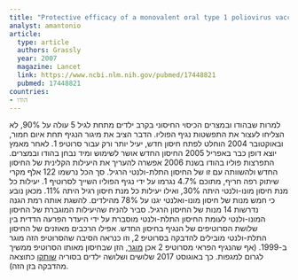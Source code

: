 ```yaml
---
title: "Protective efficacy of a monovalent oral type 1 poliovirus vaccine: a case-control study"
analyst: amantonio
article:
  type: article
  authors: Grassly
  year: 2007
  magazine: Lancet
  link: https://www.ncbi.nlm.nih.gov/pubmed/17448821
  pubmed: 17448821
countries:
- הודו
---
```


למרות שבהודו ובמצרים הכיסוי החיסוני בקרב ילדים מתחת לגיל 5 עולה על 90%, לא הצליחו לעצור את התפשטות נגיף הפוליו. הדבר הציב את מיגור הנגיף תחת איום חמור, ובאוקטובר 2004 הוחלט לפתח חיסון חדש, יעיל יותר ורק עבור סרוטיפ 1. לאחר מאמץ יוצא דופן כבר באפריל 2005 החיסון החדש אושר לשימוש ומיד נבחן בהודו ובמצרים. התפרצות פוליו בהודו בשנת 2006 אפשרה להעריך את היעילות הקלינית של החיסון החדש ולהשוותה עם זו של החיסון התלת-ולנטי הרגיל.
סך הכל נרשמו 122 אלף מקרי שיתוק רפה חריף, מתוכם 4.7% נגרמו על ידי נגיף הפוליו השייך לסרוטיף 1.
יעילות כל מנת חיסון מונו-ולנטי היתה 30%, ואילו יעילות כל מנת חיסון רגיל היתה 11%. מכאן נובע כי חמש מנות של חיסון מונו-ואלנטי יגנו על 78% מהילדים. להשגת אותה רמת הגנה נדרשות 14 מנות של החיסון הרגיל.
סביר להניח שהיעילות המוגברת של החיסון המונו-ולנטי לעומת החיסון התלת-ולנטי מוסברת על ידי היעדר הפרעה הדדית בין שלושת הסרוטיפים של הנגיף בחיסון החדש. אפילו הרכבים מאוזנים של החיסון התלת-ולנטי מובילים להדבקה בסרוטיפ 2, וזו כנראה הסיבה שהסרוטיפ הזה מוגר ב-1999.
(אף שהנגיף הפראי מסרוטיפ 2 אכן [מוגר](http://polioeradication.org/news-post/global-eradication-of-wild-poliovirus-type-2-declared), הזן שבחיסון מאותו הסרוטיפ ממשיך לגרום למגפות. כך באוגוסט 2017 שלושים ושלושה ילדים בסוריה [שותקו](http://www.un.org/apps/news/story.asp?NewsID=57382) כתוצאה מהדבקה בזן הזה).
